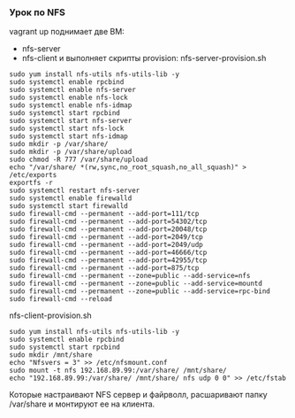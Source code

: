 ### Урок по NFS

vagrant up поднимает две ВМ:
- nfs-server
- nfs-client
и выполняет скрипты provision:
nfs-server-provision.sh
```
sudo yum install nfs-utils nfs-utils-lib -y
sudo systemctl enable rpcbind
sudo systemctl enable nfs-server
sudo systemctl enable nfs-lock
sudo systemctl enable nfs-idmap
sudo systemctl start rpcbind
sudo systemctl start nfs-server
sudo systemctl start nfs-lock
sudo systemctl start nfs-idmap
sudo mkdir -p /var/share/
sudo mkdir -p /var/share/upload
sudo chmod -R 777 /var/share/upload
echo "/var/share/ *(rw,sync,no_root_squash,no_all_squash)" > /etc/exports
exportfs -r
sudo systemctl restart nfs-server
sudo systemctl enable firewalld
sudo systemctl start firewalld
sudo firewall-cmd --permanent --add-port=111/tcp
sudo firewall-cmd --permanent --add-port=54302/tcp
sudo firewall-cmd --permanent --add-port=20048/tcp
sudo firewall-cmd --permanent --add-port=2049/tcp
sudo firewall-cmd --permanent --add-port=2049/udp
sudo firewall-cmd --permanent --add-port=46666/tcp
sudo firewall-cmd --permanent --add-port=42955/tcp
sudo firewall-cmd --permanent --add-port=875/tcp
sudo firewall-cmd --permanent --zone=public --add-service=nfs
sudo firewall-cmd --permanent --zone=public --add-service=mountd
sudo firewall-cmd --permanent --zone=public --add-service=rpc-bind
sudo firewall-cmd --reload
```
nfs-client-provision.sh
```
sudo yum install nfs-utils nfs-utils-lib -y
sudo systemctl enable rpcbind
sudo systemctl start rpcbind
sudo mkdir /mnt/share
echo "Nfsvers = 3" >> /etc/nfsmount.conf
sudo mount -t nfs 192.168.89.99:/var/share/ /mnt/share/
echo "192.168.89.99:/var/share/ /mnt/share/ nfs udp 0 0" >> /etc/fstab
```
Которые настраивают NFS сервер и файрволл, расшаривают папку /var/share и монтируют ее на клиента.

